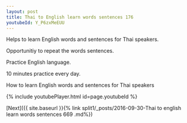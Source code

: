 ```yaml
---
layout: post
title: Thai to English learn words sentences 176 
youtubeId: Y_P6zxMeEUU
---
```

 
 
Helps to learn English words and sentences for Thai speakers.

Opportunitiy to repeat the words sentences. 

Practice English language. 
 
10 minutes practice every day. 
 
How to learn English words and sentences for Thai speakers 
 
{% include youtubePlayer.html id=page.youtubeId %}
 
 
[Next]({{ site.baseurl }}{% link  split1/_posts/2016-09-30-Thai to english learn words sentences 669 .md%})
 
